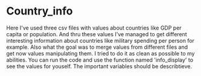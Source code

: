 # Country_info
Here I've used three csv files with values about countries like GDP per capita or population. And thru these values I've managed to get different interesting information about countries like military spending per person for example.
Also what the goal was to merge values from different files and get now values manipulating them. I tried to do it as clean as possible to my abilities.
You can run the code and use the function named 'info_display' to see the values for youself. The important variables should be describtieve.
